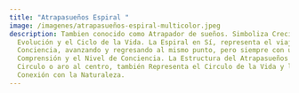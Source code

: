 ```yaml
---
title: "Atrapasueños Espiral "
image: /imagenes/atrapasueños-espiral-multicolor.jpeg
description: Tambien conocido como Atrapador de sueños. Simboliza Crecimiento,
  Evolución y el Ciclo de la Vida. La Espiral en Sí, representa el viaje de la
  Conciencia, avanzando y regresando al mismo punto, pero siempre con una Mayor
  Comprensión y el Nivel de Conciencia. La Estructura del Atrapasueños con su
  Circulo o aro al centro, también Representa el Circulo de la Vida y la
  Conexión con la Naturaleza.
---
```

